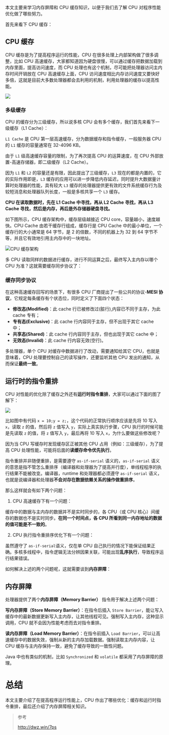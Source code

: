 本文主要来学习内存屏障和 CPU 缓存知识，以便于我们去了解 CPU 对程序性能优化做了哪些努力。

首先来看下 CPU 缓存：

## CPU 缓存

CPU 缓存是为了提高程序运行的性能，CPU 在很多处理上内部架构做了很多调整，比如 CPU 高速缓存，大家都知道因为硬盘很慢，可以通过缓存把数据加载到内存里面，提高访问速度，而 CPU 处理也有这个机制，尽可能把处理器访问主内存时间开销放在 CPU 高速缓存上面，CPU 访问速度相比内存访问速度又要快好多倍，这就是目前大多数处理器都会去利用的机制，利用处理器的缓存以提高性能。

![](https://img-blog.csdnimg.cn/20200328220139976.png)

### 多级缓存

CPU 的缓存分为三级缓存，所以说多核 CPU 会有多个缓存，我们首先来看下一级缓存（L1 Cache）：

`L1 Cache` 是 CPU 第一层高速缓存，分为数据缓存和指令缓存，一般服务器 CPU 的 `L1` 缓存的容量通常在 32-4096 KB。

由于 `L1` 级高速缓存容量的限制，为了再次提高 CPU 的运算速度，在 CPU 外部放置-高速存储器，即二级缓存（L2 Cache）。

因为 `L1` 和 `L2` 的容量还是有限，因此提出了三级缓存，`L3` 现在的都是内置的，它的实际作用即是，`L3` 缓存的应用可以进一步降低内存延迟，同时提升大数据量计算时处理器的性能，具有较大 `L3` 缓存的处理器提供更有效的文件系统缓存行为及较短消息和处理器队列长度，一般是多核共享一个 `L3` 缓存。

**CPU 在读取数据时，先在 L1 Cache 中寻找，再从 L2 Cache 寻找，再从 L3 Cache 寻找，然后是内存，再后是外存储器硬盘寻找。**

如下图所示，CPU 缓存架构中，缓存层级越接近 CPU core，容量越小，速度越快。CPU Cache 由若干缓存行组成，缓存行是 CPU Cache 中的最小单位，一个缓存行的大小通常是 64 字节，是 2 的倍数，不同的机器上为 32 到 64 字节不等，并且它有效地引用主内存中的一块地址。

![CPU 缓存架构](https://img-blog.csdnimg.cn/20200328214614618.png)

多 CPU 读取同样的数据进行缓存，进行不同运算之后，最终写入主内存以哪个 CPU 为准？这就需要缓存同步协议了：

### 缓存同步协议

在这种高速缓存回写的场景下，有很多 CPU 厂商提出了一些公共的协议-**MESI 协议**，它规定每条缓存有个状态位，同时定义了下面四个状态：

- **修改态(Modified)**：此 cache 行已被修改过(脏行),内容已不同于主存，为此 cache 专有；
- **专有态(Exclusive)**：此 cache 行内容同于主存，但不出现于其它 cache 中；
- **共享态(Shared)**：此 cache 行内容同于主存，但也出现于其它 cache 中；
- **无效态(Invalid)**：此 cache 行内容无效(空行)。

多处理器，单个 CPU 对缓存中数据进行了改动，需要通知给其它 CPU，也就是意味着，CPU 处理要控制自己的读写操作，还要监听其他 CPU 发出的通知，从而保证**最终一致**。

## 运行时的指令重排

CPU 对性能的优化除了缓存之外还有**运行时指令重排**，大家可以通过下面的图了解下：

![](https://img-blog.csdnimg.cn/20200329122447268.png)

比如图中有代码 `x = 10;y = z;`，这个代码的正常执行顺序应该是先将 10 写入 `x`，读取 `z` 的值，然后将 `z` 值写入 `y`，实际上真实执行步骤，CPU 执行的时候可能是先读取 `z` 的值，将 `z` 值写入 `y`，最后再将 10 写入 `x`，为什么要做这些修改呢？

因为当 CPU 写缓存时发现缓存区正被其他 CPU 占用（例如：三级缓存），为了提高 CPU 处理性能，可能将后面的**读缓存命令优先执行**。

指令重排并非随便重排，是需要遵守 `as-if-serial` 语义的，`as-if-serial` 语义的意思是指不管怎么重排序（编译器和处理器为了提高并行度），单线程程序的执行结果不能被改变。编译器，runtime 和处理器都必须遵守 `as-if-serial` 语义，也就是说编译器和处理器**不会对存在数据依赖关系的操作做重排序**。

那么这样就会有如下两个问题：

1. CPU 高速缓存下有一个问题：

缓存中的数据与主内存的数据并不是实时同步的，各 CPU（或 CPU 核心）间缓存的数据也不是实时同步。**在同一个时间点，各 CPU 所看到同一内存地址的数据的值可能是不一致的**。

2. CPU 执行指令重排序优化下有一个问题：

虽然遵守了 `as-if-serial`语义，仅在单 CPU 自己执行的情况下能保证结果正确。多核多线程中，指令逻辑无法分辨因果关联，可能出现**乱序执行**，导致程序运行结果错误。

如何解决上述的两个问题呢，这就需要谈到**内存屏障**：

## 内存屏障

处理器提供了两个**内存屏障（Memory Barrier）** 指令用于解决上述两个问题：

**写内存屏障（Store Memory Barrier）**：在指令后插入 `Store Barrier`，能让写入缓存中的最新数据更新写入主内存，让其他线程可见。强制写入主内存，这种显示调用，CPU 就不会因为性能考虑而去对指令重排。

**读内存屏障（Load Memory Barrier）**：在指令前插入 `Load Barrier`，可以让高速缓存中的数据失效，强制从新的主内存加载数据。强制读取主内存内容，让 CPU 缓存与主内存保持一致，避免了缓存导致的一致性问题。

Java 中也有类似的机制，比如 `Synchronized` 和 `volatile` 都采用了内存屏障的原理。

# 总结

本文主要介绍了在提高程序运行性能上，CPU 作出了哪些优化：缓存和运行时指令重排，最后还介绍了内存屏障相关知识。

> 参考
>
> http://dwz.win/7ps